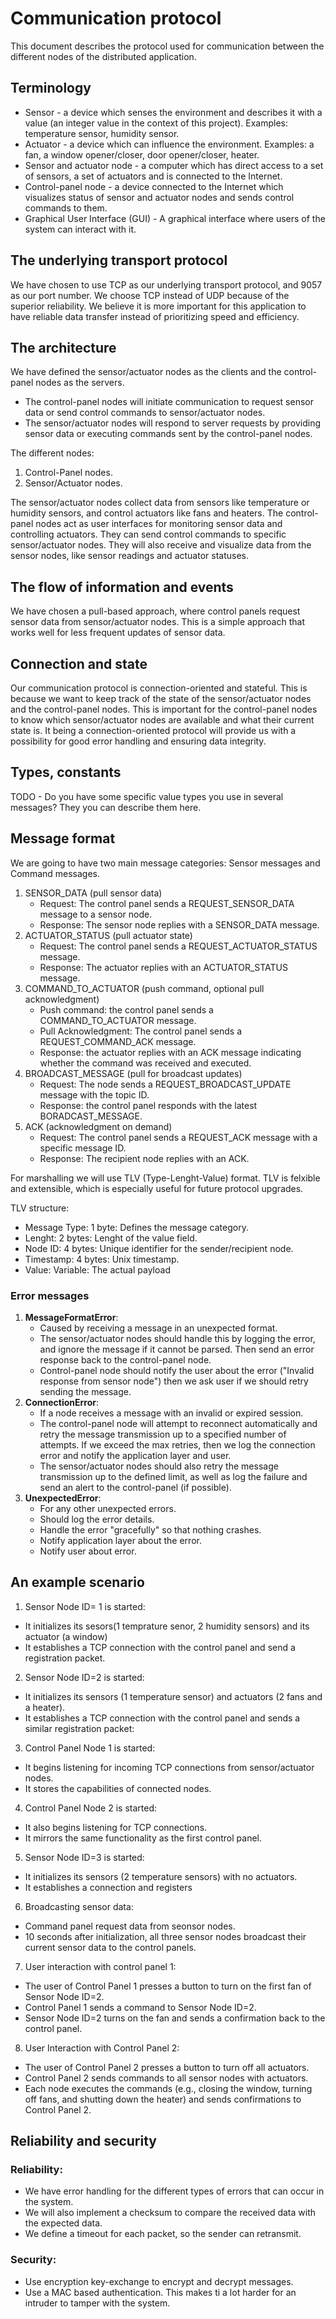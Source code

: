 # Communication protocol
This document describes the protocol used for communication between the different nodes of the
distributed application.

## Terminology
* Sensor - a device which senses the environment and describes it with a value (an integer value in
  the context of this project). Examples: temperature sensor, humidity sensor.
* Actuator - a device which can influence the environment. Examples: a fan, a window opener/closer,
  door opener/closer, heater.
* Sensor and actuator node - a computer which has direct access to a set of sensors, a set of
  actuators and is connected to the Internet.
* Control-panel node - a device connected to the Internet which visualizes status of sensor and
  actuator nodes and sends control commands to them.
* Graphical User Interface (GUI) - A graphical interface where users of the system can interact with
  it.

## The underlying transport protocol
We have chosen to use TCP as our underlying transport protocol, and 9057 as our port number. We choose TCP instead of
UDP because of the superior reliability. We believe it is more important for this application to have reliable data
transfer instead of prioritizing speed and efficiency.

## The architecture
We have defined the sensor/actuator nodes as the clients and the control-panel nodes as the servers.
- The control-panel nodes will initiate communication to request sensor data or send control commands to sensor/actuator nodes.
- The sensor/actuator nodes will respond to server requests by providing sensor data or executing commands sent by the control-panel nodes.

The different nodes:
1. Control-Panel nodes.
2. Sensor/Actuator nodes.

The sensor/actuator nodes collect data from sensors like temperature or humidity sensors, 
and control actuators like fans and heaters. The control-panel nodes act as user interfaces 
for monitoring sensor data and controlling actuators. They can send control commands to specific 
sensor/actuator nodes. They will also receive and visualize data from the sensor nodes, like sensor 
readings and actuator statuses.

## The flow of information and events
We have chosen a pull-based approach, where control panels request sensor data from sensor/actuator nodes.
This is a simple approach that works well for less frequent updates of sensor data. 

## Connection and state
Our communication protocol is connection-oriented and stateful. This is because we want to keep track of the state of the
sensor/actuator nodes and the control-panel nodes. This is important for the control-panel nodes to know which sensor/actuator
nodes are available and what their current state is. It being a connection-oriented protocol will provide us with a 
possibility for good error handling and ensuring data integrity.

## Types, constants

TODO - Do you have some specific value types you use in several messages? They you can describe 
them here.

## Message format
We are going to have two main message categories: Sensor messages and Command messages.

1. SENSOR_DATA (pull sensor data)
   - Request: The control panel sends a REQUEST_SENSOR_DATA message to a sensor node.
   - Response: The sensor node replies with a SENSOR_DATA message.
2. ACTUATOR_STATUS (pull actuator state)
   - Request: The control panel sends a REQUEST_ACTUATOR_STATUS message.
   - Response: The actuator replies with an ACTUATOR_STATUS message. 
3. COMMAND_TO_ACTUATOR (push command, optional pull acknowledgment)
   - Push command: the control panel sends a COMMAND_TO_ACTUATOR message.
   - Pull Acknowledgment: The control panel sends a REQUEST_COMMAND_ACK message.
   - Response: the actuator replies with an ACK message indicating whether the command was received and executed.
4. BROADCAST_MESSAGE (pull for broadcast updates)
   - Request: The node sends a REQUEST_BROADCAST_UPDATE message with the topic ID.
   - Response: the control panel responds with the latest BORADCAST_MESSAGE.
5. ACK (acknowledgment on demand)
   - Request: The control panel sends a REQUEST_ACK message with a specific message ID.
   - Response: The recipient node replies with an ACK.

For marshalling we will use TLV (Type-Lenght-Value) format. TLV is felxible and extensible, which is especially useful 
for future protocol upgrades.

TLV structure:
- Message Type: 1 byte: Defines the message category.
- Lenght: 2 bytes: Lenght of the value field.
- Node ID: 4 bytes: Unique identifier for the sender/recipient node.
- Timestamp: 4 bytes: Unix timestamp.
- Value: Variable: The actual payload

### Error messages
1. **MessageFormatError**:
   - Caused by receiving a message in an unexpected format.
   - The sensor/actuator nodes should handle this by logging the error, and ignore the message if it cannot be parsed. 
   Then send an error response back to the control-panel node.
   - Control-panel node should notify the user about the error ("Invalid response from sensor node") then we ask user 
   if we should retry sending the message.
2. **ConnectionError**:
   - If a node receives a message with an invalid or expired session.
   - The control-panel node will attempt to reconnect automatically and retry the message transmission up to a specified 
   number of attempts. If we exceed the max retries, then we log the connection error and notify the application 
   layer and user.
   - The sensor/actuator nodes should also retry the message transmission up to the defined limit, as well as log the 
   failure and send an alert to the control-panel (if possible).
3. **UnexpectedError**:
   - For any other unexpected errors.
   - Should log the error details.
   - Handle the error "gracefully" so that nothing crashes.
   - Notify application layer about the error.
   - Notify user about error.

## An example scenario
1.  Sensor Node ID= 1 is started:
- It initializes its sesors(1 temprature senor, 2 humidity sensors) and its actuator (a window)
- It establishes a TCP connection with the control panel and send a registration packet.
2. Sensor Node ID=2 is started:
- It initializes its sensors (1 temperature sensor) and actuators (2 fans and a heater). 
- It establishes a TCP connection with the control panel and sends a similar registration packet:
3.  Control Panel Node 1 is started:
- It begins listening for incoming TCP connections from sensor/actuator nodes.
- It stores the capabilities of connected nodes.
4. Control Panel Node 2 is started:
- It also begins listening for TCP connections.
- It mirrors the same functionality as the first control panel.
5. Sensor Node ID=3 is started:
- It initializes its sensors (2 temperature sensors) with no actuators.
- It establishes a connection and registers
6. Broadcasting sensor data:
- Command panel request data from seonsor nodes.
- 10 seconds after initialization, all three sensor nodes broadcast their current sensor data to the control panels.
7.   User interaction with control panel 1:
- The user of Control Panel 1 presses a button to turn on the first fan of Sensor Node ID=2.
- Control Panel 1 sends a command to Sensor Node ID=2.
- Sensor Node ID=2 turns on the fan and sends a confirmation back to the control panel.
8. User Interaction with Control Panel 2:
- The user of Control Panel 2 presses a button to turn off all actuators.
- Control Panel 2 sends commands to all sensor nodes with actuators.
- Each node executes the commands (e.g., closing the window, turning off fans, and shutting down the heater) and sends 
confirmations to Control Panel 2.

## Reliability and security
### Reliability:
- We have error handling for the different types of errors that can occur in the system. 
- We will also implement a checksum to compare the received data with the expected data.
- We define a timeout for each packet, so the sender can retransmit.
### Security:
- Use encryption key-exchange to encrypt and decrypt messages.
- Use a MAC based authentication. This makes ti a lot harder for an intruder to tamper with the system.